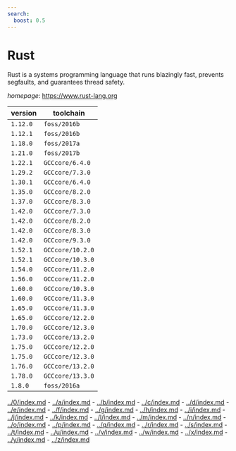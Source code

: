 ```yaml
---
search:
  boost: 0.5
---
```

# Rust

Rust is a systems programming language that runs blazingly fast, prevents segfaults,  and guarantees thread safety.

*homepage*: <https://www.rust-lang.org>

version | toolchain
--------|----------
``1.12.0`` | ``foss/2016b``
``1.12.1`` | ``foss/2016b``
``1.18.0`` | ``foss/2017a``
``1.21.0`` | ``foss/2017b``
``1.22.1`` | ``GCCcore/6.4.0``
``1.29.2`` | ``GCCcore/7.3.0``
``1.30.1`` | ``GCCcore/6.4.0``
``1.35.0`` | ``GCCcore/8.2.0``
``1.37.0`` | ``GCCcore/8.3.0``
``1.42.0`` | ``GCCcore/7.3.0``
``1.42.0`` | ``GCCcore/8.2.0``
``1.42.0`` | ``GCCcore/8.3.0``
``1.42.0`` | ``GCCcore/9.3.0``
``1.52.1`` | ``GCCcore/10.2.0``
``1.52.1`` | ``GCCcore/10.3.0``
``1.54.0`` | ``GCCcore/11.2.0``
``1.56.0`` | ``GCCcore/11.2.0``
``1.60.0`` | ``GCCcore/10.3.0``
``1.60.0`` | ``GCCcore/11.3.0``
``1.65.0`` | ``GCCcore/11.3.0``
``1.65.0`` | ``GCCcore/12.2.0``
``1.70.0`` | ``GCCcore/12.3.0``
``1.73.0`` | ``GCCcore/13.2.0``
``1.75.0`` | ``GCCcore/12.2.0``
``1.75.0`` | ``GCCcore/12.3.0``
``1.76.0`` | ``GCCcore/13.2.0``
``1.78.0`` | ``GCCcore/13.3.0``
``1.8.0`` | ``foss/2016a``

[../0/index.md](0) - [../a/index.md](a) - [../b/index.md](b) - [../c/index.md](c) - [../d/index.md](d) - [../e/index.md](e) - [../f/index.md](f) - [../g/index.md](g) - [../h/index.md](h) - [../i/index.md](i) - [../j/index.md](j) - [../k/index.md](k) - [../l/index.md](l) - [../m/index.md](m) - [../n/index.md](n) - [../o/index.md](o) - [../p/index.md](p) - [../q/index.md](q) - [../r/index.md](r) - [../s/index.md](s) - [../t/index.md](t) - [../u/index.md](u) - [../v/index.md](v) - [../w/index.md](w) - [../x/index.md](x) - [../y/index.md](y) - [../z/index.md](z)

